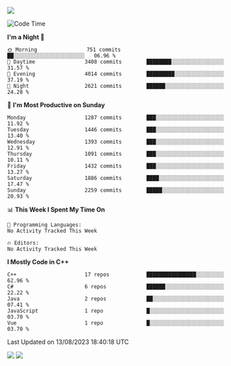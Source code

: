 ![](https://komarev.com/ghpvc/?username=lilpidgey&color=red)
<!--START_SECTION:waka-->
![Code Time](http://img.shields.io/badge/Code%20Time-1%2C491%20hrs%2018%20mins-blue)

**I'm a Night 🦉** 

```text
🌞 Morning                751 commits         ██░░░░░░░░░░░░░░░░░░░░░░░   06.96 % 
🌆 Daytime                3408 commits        ████████░░░░░░░░░░░░░░░░░   31.57 % 
🌃 Evening                4014 commits        █████████░░░░░░░░░░░░░░░░   37.19 % 
🌙 Night                  2621 commits        ██████░░░░░░░░░░░░░░░░░░░   24.28 % 
```
📅 **I'm Most Productive on Sunday** 

```text
Monday                   1287 commits        ███░░░░░░░░░░░░░░░░░░░░░░   11.92 % 
Tuesday                  1446 commits        ███░░░░░░░░░░░░░░░░░░░░░░   13.40 % 
Wednesday                1393 commits        ███░░░░░░░░░░░░░░░░░░░░░░   12.91 % 
Thursday                 1091 commits        ███░░░░░░░░░░░░░░░░░░░░░░   10.11 % 
Friday                   1432 commits        ███░░░░░░░░░░░░░░░░░░░░░░   13.27 % 
Saturday                 1886 commits        ████░░░░░░░░░░░░░░░░░░░░░   17.47 % 
Sunday                   2259 commits        █████░░░░░░░░░░░░░░░░░░░░   20.93 % 
```


📊 **This Week I Spent My Time On** 

```text
💬 Programming Languages: 
No Activity Tracked This Week

🔥 Editors: 
No Activity Tracked This Week
```

**I Mostly Code in C++** 

```text
C++                      17 repos            ████████████████░░░░░░░░░   62.96 % 
C#                       6 repos             ██████░░░░░░░░░░░░░░░░░░░   22.22 % 
Java                     2 repos             ██░░░░░░░░░░░░░░░░░░░░░░░   07.41 % 
JavaScript               1 repo              █░░░░░░░░░░░░░░░░░░░░░░░░   03.70 % 
Vue                      1 repo              █░░░░░░░░░░░░░░░░░░░░░░░░   03.70 % 
```




 Last Updated on 13/08/2023 18:40:18 UTC
<!--END_SECTION:waka-->
![](https://hit.yhype.me/github/profile?user_id=42968544)
![](https://komarev.com/ghpvc/?lilpidgey)
